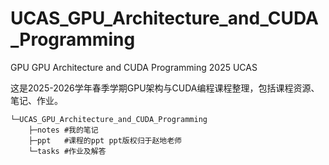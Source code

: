 # UCAS_GPU_Architecture_and_CUDA_Programming
GPU GPU Architecture and CUDA Programming 2025 UCAS

这是2025-2026学年春季学期GPU架构与CUDA编程课程整理，包括课程资源、笔记、作业。

```shell
└─UCAS_GPU_Architecture_and_CUDA_Programming
    ├─notes #我的笔记
    ├─ppt   #课程的ppt ppt版权归于赵地老师 
    └─tasks #作业及解答
```

